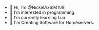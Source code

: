 - 👋 Hi, I’m @NickelAx694108
- 👀 I’m interested in programming.
- 🌱 I’m currently learning Lua
- 💾 I'm Creating Software for Homeservers.

<!---
NickelAx694108/NickelAx694108 is a ✨ special ✨ repository because its `README.md` (this file) appears on your GitHub profile.
You can click the Preview link to take a look at your changes.
--->
